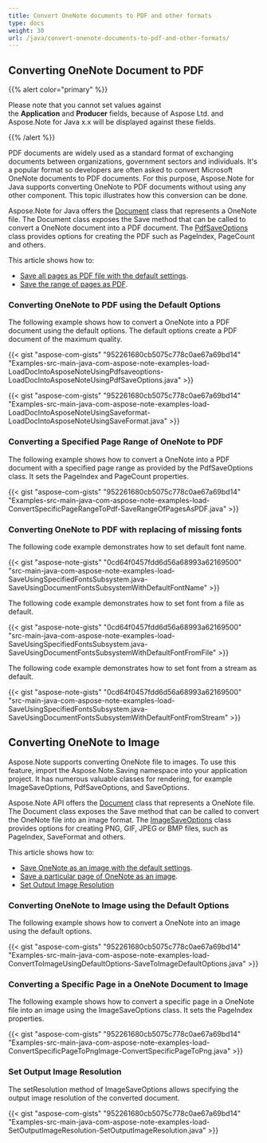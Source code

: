 ```yaml
---
title: Convert OneNote documents to PDF and other formats
type: docs
weight: 30
url: /java/convert-onenote-documents-to-pdf-and-other-formats/
---
```


## **Converting OneNote Document to PDF**
{{% alert color="primary" %}} 

Please note that you cannot set values against the **Application** and **Producer** fields, because of Aspose Ltd. and Aspose.Note for Java x.x will be displayed against these fields.

{{% /alert %}} 

PDF documents are widely used as a standard format of exchanging documents between organizations, government sectors and individuals. It's a popular format so developers are often asked to convert Microsoft OneNote documents to PDF documents. For this purpose, Aspose.Note for Java supports converting OneNote to PDF documents without using any other component. This topic illustrates how this conversion can be done.

Aspose.Note for Java offers the [Document](https://apireference.aspose.com/note/java/com.aspose.note/Document) class that represents a OneNote file. The Document class exposes the Save method that can be called to convert a OneNote document into a PDF document. The [PdfSaveOptions](https://apireference.aspose.com/note/java/com.aspose.note/PdfSaveOptions) class provides options for creating the PDF such as PageIndex, PageCount and others.

This article shows how to:

- [Save all pages as PDF file with the default settings](/note/java/convert-onenote-documents-to-pdf-and-other-formats/).
- [Save the range of pages as PDF](/note/java/convert-onenote-documents-to-pdf-and-other-formats/).
### **Converting OneNote to PDF using the Default Options**
The following example shows how to convert a OneNote into a PDF document using the default options. The default options create a PDF document of the maximum quality.

{{< gist "aspose-com-gists" "952261680cb5075c778c0ae67a69bd14" "Examples-src-main-java-com-aspose-note-examples-load-LoadDocIntoAsposeNoteUsingPdfsaveoptions-LoadDocIntoAsposeNoteUsingPdfSaveOptions.java" >}}

{{< gist "aspose-com-gists" "952261680cb5075c778c0ae67a69bd14" "Examples-src-main-java-com-aspose-note-examples-load-LoadDocIntoAsposeNoteUsingSaveformat-LoadDocIntoAsposeNoteUsingSaveFormat.java" >}}


### **Converting a Specified Page Range of OneNote to PDF**
The following example shows how to convert a OneNote into a PDF document with a specified page range as provided by the PdfSaveOptions class. It sets the PageIndex and PageCount properties.

{{< gist "aspose-com-gists" "952261680cb5075c778c0ae67a69bd14" "Examples-src-main-java-com-aspose-note-examples-load-ConvertSpecificPageRangeToPdf-SaveRangeOfPagesAsPDF.java" >}}
### **Converting OneNote to PDF with replacing of missing fonts**
The following code example demonstrates how to set default font name.

{{< gist "aspose-note-gists" "0cd64f0457fdd6d56a68993a62169500" "src-main-java-com-aspose-note-examples-load-SaveUsingSpecifiedFontsSubsystem.java-SaveUsingDocumentFontsSubsystemWithDefaultFontName" >}}

The following code example demonstrates how to set font from a file as default.

{{< gist "aspose-note-gists" "0cd64f0457fdd6d56a68993a62169500" "src-main-java-com-aspose-note-examples-load-SaveUsingSpecifiedFontsSubsystem.java-SaveUsingDocumentFontsSubsystemWithDefaultFontFromFile" >}}

The following code example demonstrates how to set font from a stream as default.

{{< gist "aspose-note-gists" "0cd64f0457fdd6d56a68993a62169500" "src-main-java-com-aspose-note-examples-load-SaveUsingSpecifiedFontsSubsystem.java-SaveUsingDocumentFontsSubsystemWithDefaultFontFromStream" >}}
## **Converting OneNote to Image**
Aspose.Note supports converting OneNote file to images. To use this feature, import the Aspose.Note.Saving namespace into your application project. It has numerous valuable classes for rendering, for example ImageSaveOptions, PdfSaveOptions, and SaveOptions.

Aspose.Note API offers the [Document](https://apireference.aspose.com/note/java/com.aspose.note/Document) class that represents a OneNote file. The Document class exposes the Save method that can be called to convert the OneNote file into an image format. The [ImageSaveOptions](https://apireference.aspose.com/note/java/com.aspose.note/ImageSaveOptions) class provides options for creating PNG, GIF, JPEG or BMP files, such as PageIndex, SaveFormat and others.

This article shows how to:

- [Save OneNote as an image with the default settings](/note/java/convert-onenote-documents-to-pdf-and-other-formats/).
- [Save a particular page of OneNote as an image](/note/java/convert-onenote-documents-to-pdf-and-other-formats/).
- [Set Output Image Resolution](/note/java/convert-onenote-documents-to-pdf-and-other-formats/)
### **Converting OneNote to Image using the Default Options**
The following example shows how to convert a OneNote into an image using the default options.

{{< gist "aspose-com-gists" "952261680cb5075c778c0ae67a69bd14" "Examples-src-main-java-com-aspose-note-examples-load-ConvertToImageUsingDefaultOptions-SaveToImageDefaultOptions.java" >}}
### **Converting a Specific Page in a OneNote Document to Image**
The following example shows how to convert a specific page in a OneNote file into an image using the ImageSaveOptions class. It sets the PageIndex properties.

{{< gist "aspose-com-gists" "952261680cb5075c778c0ae67a69bd14" "Examples-src-main-java-com-aspose-note-examples-load-ConvertSpecificPageToPngImage-ConvertSpecificPageToPng.java" >}}


### **Set Output Image Resolution**
The setResolution method of ImageSaveOptions allows specifying the output image resolution of the converted document.

{{< gist "aspose-com-gists" "952261680cb5075c778c0ae67a69bd14" "Examples-src-main-java-com-aspose-note-examples-load-SetOutputImageResolution-SetOutputImageResolution.java" >}}
